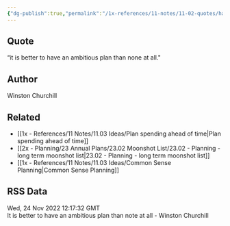 ```yaml
---
{"dg-publish":true,"permalink":"/1x-references/11-notes/11-02-quotes/have-an-ambitious-plan-winston-churchill/"}
---
```



## Quote
“it is better to have an ambitious plan than none at all."

## Author
Winston Churchill

## Related
- [[1x - References/11 Notes/11.03 Ideas/Plan spending ahead of time\|Plan spending ahead of time]]
- [[2x - Planning/23 Annual Plans/23.02 Moonshot List/23.02 - Planning - long term moonshot list\|23.02 - Planning - long term moonshot list]]
- [[1x - References/11 Notes/11.03 Ideas/Common Sense Planning\|Common Sense Planning]]

## RSS Data
<div class='date'>Wed, 24 Nov 2022 12:17:32 GMT</div>
<div class='description'>It is better to have an ambitious plan than note at all - Winston Churchill</div>
